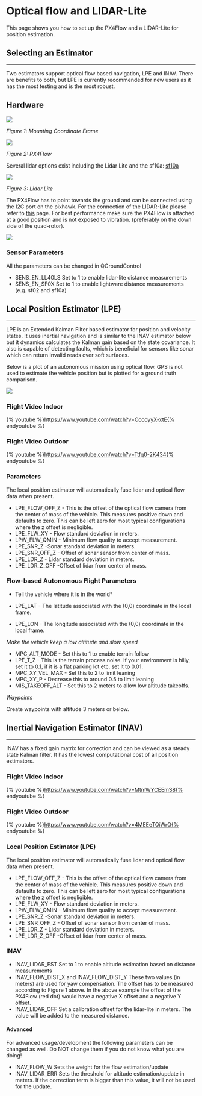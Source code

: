 # Optical flow and LIDAR-Lite

This page shows you how to set up the PX4Flow and a LIDAR-Lite for position estimation.

## Selecting an Estimator
--------------------------------------------------------

Two estimators support optical flow based navigation, LPE and INAV. There are benefits to both, but LPE is currently recommended for new users as it has the most testing and is the most robust.


## Hardware

![](images/hardware/px4flow_offset.png)

*Figure 1: Mounting Coordinate Frame*

![](images/hardware/px4flow.png)

*Figure 2: PX4Flow*


Several lidar options exist including the Lidar Lite and the sf10a: [sf10a](http://www.lightware.co.za/shop/en/drone-altimeters/33-sf10a.html)

![](images/hardware/lidarlite.png)

*Figure 3: Lidar Lite*


The PX4Flow has to point towards the ground and can be connected using the I2C port on the pixhawk.
For the connection of the LIDAR-Lite please refer to [this](https://pixhawk.org/peripherals/rangefinder?s[]=lidar) page.
For best performance make sure the PX4Flow is attached at a good position and is not exposed to vibration. (preferably on the down side of the quad-rotor).

![](images/hardware/flow_lidar_attached.jpg)

### Sensor Parameters

All the parameters can be changed in QGroundControl
* SENS_EN_LL40LS
	Set to 1 to enable lidar-lite distance measurements
* SENS_EN_SF0X
	Set to 1 to enable lightware distance measurements (e.g. sf02 and sf10a)

## Local Position Estimator (LPE)
--------------------------------------------------------

LPE is an Extended Kalman Filter based estimator for position and velocity states. It uses inertial navigation and is similar to the INAV estimator below but it dynamics calculates the Kalman gain based on the state covariance. It also is capable of detecting faults, which is beneficial for sensors like sonar which can return invalid reads over soft surfaces.

Below is a plot of an autonomous mission using optical flow. GPS is not used to estimate the vehicle position but is plotted for a ground truth comparison. 

![](images/lpe/lpe_flow_vs_gps.png)

### Flight Video Indoor
{% youtube %}https://www.youtube.com/watch?v=CccoyyX-xtE{% endyoutube %} 

### Flight Video Outdoor
{% youtube %}https://www.youtube.com/watch?v=Ttfq0-2K434{% endyoutube %} 

### Parameters

The local position estimator will automatically fuse lidar and optical flow data when present.

* LPE_FLOW_OFF_Z - This is the offset of the optical flow camera from the center of mass of the vehicle. This measures positive down and defaults to zero. This can be left zero for most typical configurations where the z offset is negligible.
* LPE_FLW_XY - Flow standard deviation in meters.
* LPW_FLW_QMIN - Minimum flow quality to accept measurement.
* LPE_SNR_Z -Sonar standard deviation in meters.
* LPE_SNR_OFF_Z - Offset of sonar sensor from center of mass.
* LPE_LDR_Z - Lidar standard deviation in meters.
* LPE_LDR_Z_OFF -Offset of lidar from center of mass.

### Flow-based Autonomous Flight Parameters

* Tell the vehicle where it is in the world*

* LPE_LAT - The latitude associated with the (0,0) coordinate in the local frame.
* LPE_LON - The longitude associated with the (0,0) coordinate in the local frame.

*Make the vehicle keep a low altitude and slow speed*

* MPC_ALT_MODE - Set this to 1 to enable terrain follow
* LPE_T_Z - This is the terrain process noise. If your environment is hilly, set it to 0.1, if it is a flat parking lot etc. set it to 0.01.
* MPC_XY_VEL_MAX - Set this to 2 to limit leaning
* MPC_XY_P - Decrease this to around 0.5 to limit leaning
* MIS_TAKEOFF_ALT - Set this to 2 meters to allow low altitude takeoffs.

*Waypoints*

Create waypoints with altitude 3 meters or below.

## Inertial Navigation Estimator (INAV)
--------------------------------------------------------

INAV has a fixed gain matrix for correction and can be viewed as a steady state Kalman filter. It has the lowest computational cost of all position estimators.


### Flight Video Indoor
{% youtube %}https://www.youtube.com/watch?v=MtmWYCEEmS8{% endyoutube %} 

### Flight Video Outdoor
{% youtube %}https://www.youtube.com/watch?v=4MEEeTQiWrQ{% endyoutube %} 


### Local Position Estimator (LPE)

The local position estimator will automatically fuse lidar and optical flow data when present.

* LPE_FLOW_OFF_Z - This is the offset of the optical flow camera from the center of mass of the vehicle. This measures positive down and defaults to zero. This can be left zero for most typical configurations where the z offset is negligible.
* LPE_FLW_XY - Flow standard deviation in meters.
* LPW_FLW_QMIN - Minimum flow quality to accept measurement.
* LPE_SNR_Z -Sonar standard deviation in meters.
* LPE_SNR_OFF_Z - Offset of sonar sensor from center of mass.
* LPE_LDR_Z - Lidar standard deviation in meters.
* LPE_LDR_Z_OFF -Offset of lidar from center of mass.


### INAV
* INAV_LIDAR_EST
	Set to 1 to enable altitude estimation based on distance measurements
* INAV_FLOW_DIST_X and INAV_FLOW_DIST_Y
	These two values (in meters) are used for yaw compensation.
	The offset has to be measured according to Figure 1 above.
	In the above example the offset of the PX4Flow (red dot) would have a negative X offset and a negative Y offset.
* INAV_LIDAR_OFF
	Set a calibration offset for the lidar-lite in meters. The value will be added to the measured distance.


#### Advanced

For advanced usage/development the following parameters can be changed as well. Do NOT change them if you do not know what you are doing!

* INAV_FLOW_W
	Sets the weight for the flow estimation/update
* INAV_LIDAR_ERR
	Sets the threshold for altitude estimation/update in meters. If the correction term is bigger than this value, it will not be used for the update.
